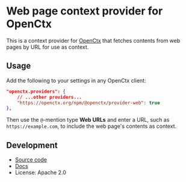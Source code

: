 # Web page context provider for OpenCtx

This is a context provider for [OpenCtx](https://openctx.org) that fetches contents from web pages by URL for use as context.

## Usage

Add the following to your settings in any OpenCtx client:

```json
"openctx.providers": {
    // ...other providers...
    "https://openctx.org/npm/@openctx/provider-web": true
},
```

Then use the `@`-mention type **Web URLs** and enter a URL, such as `https://example.com`, to include the web page's contents as context.

## Development

- [Source code](https://sourcegraph.com/github.com/sourcegraph/openctx/-/tree/provider/web)
- [Docs](https://openctx.org/docs/providers/web)
- License: Apache 2.0
